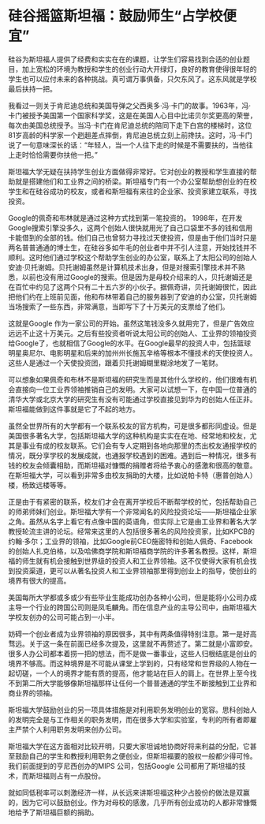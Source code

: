 # 硅谷摇篮斯坦福：鼓励师生“占学校便宜”

硅谷为斯坦福人提供了经费和实实在在的课题，让学生们容易找到合适的创业题目，加上宽松的环境为教授和学生的创业行动大开绿灯，良好的教育使得很年轻的学生也可以应付未来的各种挑战。真可谓万事俱备，只欠东风了。这东风就是学校最后扶持一把。 

我看过一则关于肯尼迪总统和美国导弹之父西奥多·冯·卡门的故事。1963年，冯·卡门被授予美国第一个国家科学奖，这是在美国人心目中比诺贝尔奖更高的荣誉，每次由美国总统授予。当冯·卡门在肯尼迪总统的陪同下走下白宫的楼梯时，这位81岁高龄的科学家一个趔趄差点摔倒，肯尼迪总统立刻上前搀扶。这时，冯·卡门说了一句意味深长的话：“年轻人，当一个人往下走的时候是不需要扶的，当他往上走时恰恰需要你扶他一把。” 

斯坦福大学无疑在扶持学生创业方面做得非常好。它对创业的教授和学生直接的帮助就是搭建他们和工业界之间的桥梁。斯坦福专门有一个办公室帮助想创业的在校学生和在硅谷成功的校友，或者和斯坦福有来往的企业家、投资家建立联系，寻找投资。 

Google的佩奇和布林就是通过这种方式找到第一笔投资的。 1998年，在开发Google搜索引擎没多久，这两个创始人很快就用光了自己口袋里不多的钱和信用卡能借到的全部的钱。他们自己也曾努力寻找过天使投资，但是由于他们当时只是两名普普通通的博士生，在硅谷多如牛毛的创业者中并不引人注意，开始找钱并不顺利。这时他们通过学校这个帮助学生创业的办公室，联系上了太阳公司的创始人安迪·贝托谢姆。贝托谢姆虽然是计算机技术出身，但是对搜索引擎技术并不熟悉，以前也没有用过Google的搜索。但是因为是母校介绍来的人，贝托谢姆还是在百忙中约见了这两个只有二十五六岁的小伙子。据佩奇讲，贝托谢姆很忙，因此把他们约在上班前见面，他和布林带着自己的服务器到了安迪的办公室，贝托谢姆当场搜索了一些东西，非常满意，当即写下了十万美元的支票给了他们。 

这就是Google 作为一家公司的开始。虽然这笔钱没多久就用完了，但是广告效应远远不止这十万美元。之后有些投资者听说太阳公司的创始人、工业界的领袖投资给Google了，也就相信了Google的水平。在Google最早的投资人中，包括篮球明星奥尼尔、电影明星和后来的加州州长施瓦辛格等根本不懂技术的天使投资人。这些人是通过一个天使投资团，跟着贝托谢姆糊里糊涂地发了一笔财。 

可以想象如果佩奇和布林不是斯坦福的研究生而是其他什么学校的，他们很难有机会直接向一位工业界领袖推销自己的发明。大家可以试想一下，在中国一位普通的清华大学或北京大学的研究生有没有可能通过学校直接见到华为的创始人任正非。斯坦福能做到这件事就是它了不起的地方。 

虽然全世界所有的大学都有一个联系校友的官方机构，可是很多都形同虚设。但是美国很多著名大学，包括斯坦福大学的这种机构是实实在在地、经常地和校友，尤其是事业有成的校友联系。它们会有专人定期到各地向那里的杰出校友通报学校的情况，既分享学校的发展成就，也通报学校遇到的困难。遇到后一种情况，很多有钱的校友会倾囊相助，而斯坦福对慷慨的捐赠者将给予衷心的感激和很高的敬意。在斯坦福大学，可以看到非常多由校友捐助的大楼，比如说帕卡特（惠普创始人）楼，杨致远楼等等。 

正是由于有紧密的联系，校友们才会在离开学校后不断帮学校的忙，包括帮助自己的师弟师妹们创业。斯坦福大学有一个非常闻名的风险投资论坛——斯坦福企业家之角。虽然从名字上看它有点像中国的英语角，但实际上它是由工业界和著名大学教授轮流主讲的论坛。经常来这里的人包括很多著名的风险投资家，比如KPCB的约翰·多尔；工业界的领袖，比如Google前CEO施密特和创始人佩奇、Facebook的创始人扎克伯格，以及哈佛商学院和斯坦福商学院的许多著名教授。这样，斯坦福的师生就有机会接触到世界级的投资人和工业界领袖。这不仅使得大家有机会找到投资渠道，更可以从著名投资人和工业界领袖那里得到创业上的指导，使创业的境界有很大的提高。 

美国每所大学都或多或少有些毕业生能成功创办各种小公司，但是能将小公司办成主导一个行业的跨国公司则是凤毛麟角。而在信息产业的主导公司中，由斯坦福大学校友创办的公司可能占到一小半。 

妨碍一个创业者成为业界领袖的原因很多，其中有两条值得特别注意。第一是好高骛远。关于这一条在前面已经多次提及，这里就不再赘述了。第二就是小富即安。很多人办公司都本着捞一把的想法，而不是做一番事业，这些人归根结底是创业的境界不够高。而这种境界是不可能从课堂上学到的，只有经常和世界级的人物在一起切磋，一个人的境界才能有质的提高，他才能站在巨人的肩上。在世界上至今找不到第二所大学能够像斯坦福那样让任何一个普普通通的学生不断接触到工业界和商业界的领袖。 

斯坦福大学鼓励创业的另一项具体措施是对利用职务发明创业的宽容。思科创始人的发明完全是与工作相关的职务发明，而在很多大学和实验室，专利的所有者即雇主严禁个人利用职务发明来创办公司。 

斯坦福大学在这方面相对比较开明，只要大家坦诚地协商好将来利益的分配，它甚至鼓励自己的学生和教授利用职务之便创业，但斯坦福要的股权一般都少得可怜。我们前面提到的亨尼西创办的MIPS 公司，包括Google 公司都用了斯坦福的技术，而斯坦福则占有一点股份。 

就如同低税率可以刺激经济一样，从长远来讲斯坦福这种少占股份的做法是双赢的，因为它可以鼓励创业。作为对母校的感激，几乎所有创业成功的人都非常慷慨地给予了斯坦福巨额的捐助。